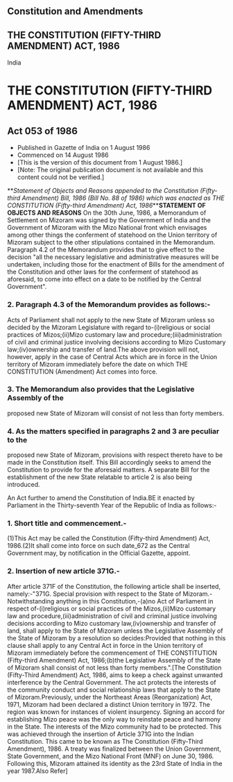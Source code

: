 ## Constitution and Amendments

## THE CONSTITUTION (FIFTY-THIRD AMENDMENT) ACT, 1986

India

# THE CONSTITUTION (FIFTY-THIRD AMENDMENT) ACT, 1986

## Act 053 of 1986

  * Published in Gazette of India on 1 August 1986 
  * Commenced on 14 August 1986 
  * [This is the version of this document from 1 August 1986.] 
  * [Note: The original publication document is not available and this content could not be verified.] 

**_Statement of Objects and Reasons appended to the Constitution (Fifty-third
Amendment) Bill, 1986 (Bill No. 88 of 1986) which was enacted as THE
CONSTITUTION (Fifty-third Amendment) Act, 1986_****STATEMENT OF OBJECTS AND
REASONS** On the 30th June, 1986, a Memorandum of Settlement on Mizoram was
signed by the Government of India and the Government of Mizoram with the Mizo
National front which envisages among other things the conferment of statehood
on the Union territory of Mizoram subject to the other stipulations contained
in the Memorandum. Paragraph 4.2 of the Memorandum provides that to give
effect to the decision "all the necessary legislative and administrative
measures will be undertaken, including those for the enactment of Bills for
the amendment of the Constitution and other laws for the conferment of
statehood as aforesaid, to come into effect on a date to be notified by the
Central Government".

### 2. Paragraph 4.3 of the Memorandum provides as follows:-

Acts of Parliament shall not apply to the new State of Mizoram unless so
decided by the Mizoram Legislature with regard to-(i)religious or social
practices of Mizos;(ii)Mizo customary law and procedure;(iii)administration of
civil and criminal justice involving decisions according to Mizo Customary
law;(iv)ownership and transfer of land.The above provision will not, however,
apply in the case of Central Acts which are in force in the Union territory of
Mizoram immediately before the date on which THE CONSTITUTION (Amendment) Act
comes into force.

### 3. The Memorandum also provides that the Legislative Assembly of the
proposed new State of Mizoram will consist of not less than forty members.

### 4. As the matters specified in paragraphs 2 and 3 are peculiar to the
proposed new State of Mizoram, provisions with respect thereto have to be made
in the Constitution itself. This Bill accordingly seeks to amend the
Constitution to provide for the aforesaid matters. A separate Bill for the
establishment of the new State relatable to article 2 is also being
introduced.

An Act further to amend the Constitution of India.BE it enacted by Parliament
in the Thirty-seventh Year of the Republic of India as follows:-

### 1. Short title and commencement.-

(1)This Act may be called the Constitution (Fifty-third Amendment) Act,
1986.(2)It shall come into force on such date_672 as the Central Government
may, by notification in the Official Gazette, appoint.

### 2\. Insertion of new article 371G.-

After article 371F of the Constitution, the following article shall be
inserted, namely:-"371G. Special provision with respect to the State of
Mizoram.-Notwithstanding anything in this Constitution,-(a)no Act of
Parliament in respect of-(i)religious or social practices of the
Mizos,(ii)Mizo customary law and procedure,(iii)administration of civil and
criminal justice involving decisions according to Mizo customary
law,(iv)ownership and transfer of land, shall apply to the State of Mizoram
unless the Legislative Assembly of the State of Mizoram by a resolution so
decides:Provided that nothing in this clause shall apply to any Central Act in
force in the Union territory of Mizoram immediately before the commencement of
THE CONSTITUTION (Fifty-third Amendment) Act, 1986;(b)the Legislative Assembly
of the State of Mizoram shall consist of not less than forty members.".[The
Constitution (Fifty-Third Amendment) Act, 1986, aims to keep a check against
unwanted interference by the Central Government. The act protects the
interests of the community conduct and social relationship laws that apply to
the State of Mizoram.Previously, under the Northeast Areas (Reorganization)
Act, 1971, Mizoram had been declared a distinct Union territory in 1972. The
region was known for instances of violent insurgency. Signing an accord for
establishing Mizo peace was the only way to reinstate peace and harmony in the
State. The interests of the Mizo community had to be protected. This was
achieved through the insertion of Article 371G into the Indian Constitution.
This came to be known as The Constitution (Fifty-Third Amendment), 1986. A
treaty was finalized between the Union Government, State Government, and the
Mizo National Front (MNF) on June 30, 1986. Following this, Mizoram attained
its identity as the 23rd State of India in the year 1987.Also Refer]

